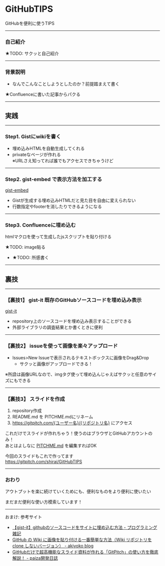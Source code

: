 # GitHubTIPS
GitHubを便利に使うTIPS

---

### 自己紹介

★TODO: サクッと自己紹介

---

### 背景説明

- なんでこんなことしようとしたのか？前提踏まえて書く

★Confluenceに書いた記事からパクる

---

## 実践

---

### Step1. Gistにwikiを書く

- 埋め込みHTMLを自動生成してくれる
- privateなページが作れる  
  ※URLさえ知ってれば誰でもアクセスできちゃうけど

---

### Step2. gist-embed で表示方法を加工する

[gist-embed](http://blairvanderhoof.com/gist-embed/)

- Gistが生成する埋め込みHTMLだと見た目を自由に変えられない
- 行数指定やfooterを消したりできるようになる

---

### Step3. Confluenceに埋め込む

htmlマクロを使って生成したjsスクリプトを貼り付ける

★TODO: image貼る

- ★TODO: 所感書く

---

## 裏技

---

### 【裏技1】 gist-it 既存のGitHubソースコードを埋め込み表示

[gist-it](http://gist-it.appspot.com/)

- repository上のソースコードを埋め込み表示することができる
- 外部ライブラリの調査結果とか書くときに便利

---

### 【裏技2】 issueを使って画像を楽々アップロード

- Issues>New Issueで表示されるテキストボックスに画像をDrag&Drop
  - サクッと画像がアップロードできる！

※所詮は画像URLなので、imgタグ使って埋め込んじゃえばサクッと任意のサイズにもできる

---

### 【裏技3】 スライドを作成

1. repository作成
2. README.md を PITCHME.mdにリネーム
3. https://gitpitch.com/{ユーザー名}/{リポジトリ名} にアクセス

これだけでスライドが作れちゃう！使うのはブラウザとGitHubアカウントのみ！  
あとはよしなに [PITCHME.md](https://github.com/shirai/GitHubTIPS/blob/master/PITCHME.md) を編集すればOK

今回のスライドもこれで作ってます  
https://gitpitch.com/shirai/GitHubTIPS

---

### おわり

アウトプットを楽に続けていくためにも、便利なものをより便利に使いたい

まだまだ便利な使い方模索しています！


---

おまけ: 参考サイト

- [【gist-it】githubのソースコードをサイトに埋め込む方法 - プログラミング雑記](https://algorithm.joho.info/programming/gist-it-github-soucecode-website/)
- [GitHub の Wiki に画像を貼り付ける一番簡単な方法（Wiki リポジトリを clone しないバージョン） - akiyoko blog](http://akiyoko.hatenablog.jp/entry/2016/08/30/051708)
- [GitHubだけで超高機能なスライド資料が作れる「GitPitch」の使い方を徹底解説！ - paiza開発日誌](https://paiza.hatenablog.com/entry/2017/06/22/GitHubだけで超高機能なスライド資料が作れる「GitPitch」の)
